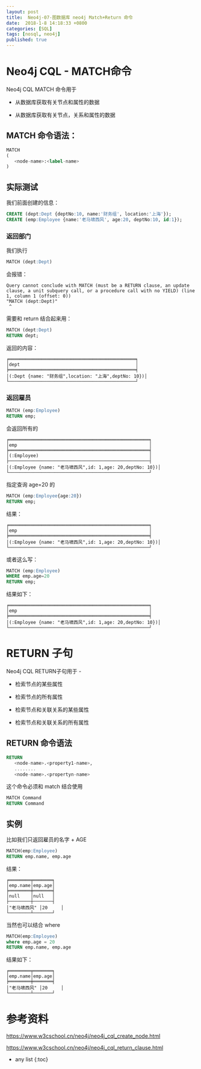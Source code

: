 ```yaml
---
layout: post
title:  Neo4j-07-图数据库 neo4j Match+Return 命令
date:  2018-1-8 14:18:33 +0800
categories: [SQL]
tags: [nosql, neo4j]
published: true
---
```


# Neo4j CQL - MATCH命令

Neo4j CQL MATCH 命令用于

- 从数据库获取有关节点和属性的数据

- 从数据库获取有关节点，关系和属性的数据

## MATCH 命令语法：

```sql
MATCH 
(
   <node-name>:<label-name>
)
```

## 实际测试

我们前面创建的信息：

```sql
CREATE (dept:Dept {deptNo:10, name:'财务组', location:'上海'}); 
CREATE (emp:Employee {name:'老马啸西风', age:20, deptNo:10, id:1}); 
```

### 返回部门

我们执行

```sql
MATCH (dept:Dept)
```

会报错：

```
Query cannot conclude with MATCH (must be a RETURN clause, an update clause, a unit subquery call, or a procedure call with no YIELD) (line 1, column 1 (offset: 0))
"MATCH (dept:Dept)"
 ^
```

需要和 return 结合起来用：

```sql
MATCH (dept:Dept)
RETURN dept;
```

返回的内容：

```
╒═══════════════════════════════════════════════╕
│dept                                           │
╞═══════════════════════════════════════════════╡
│(:Dept {name: "财务组",location: "上海",deptNo: 10})│
└───────────────────────────────────────────────┘
```

### 返回雇员

```sql
MATCH (emp:Employee) 
RETURN emp;
```

会返回所有的

```
╒════════════════════════════════════════════════════╕
│emp                                                 │
╞════════════════════════════════════════════════════╡
│(:Employee)                                         │
├────────────────────────────────────────────────────┤
│(:Employee {name: "老马啸西风",id: 1,age: 20,deptNo: 10})│
└────────────────────────────────────────────────────┘
```

指定查询 age=20 的

```sql
MATCH (emp:Employee{age:20}) 
RETURN emp;
```

结果：

```
╒════════════════════════════════════════════════════╕
│emp                                                 │
╞════════════════════════════════════════════════════╡
│(:Employee {name: "老马啸西风",id: 1,age: 20,deptNo: 10})│
└────────────────────────────────────────────────────┘
```

或者这么写：

```sql
MATCH (emp:Employee)
WHERE emp.age=20 
RETURN emp;
```

结果如下：

```
╒════════════════════════════════════════════════════╕
│emp                                                 │
╞════════════════════════════════════════════════════╡
│(:Employee {name: "老马啸西风",id: 1,age: 20,deptNo: 10})│
└────────────────────────────────────────────────────┘
```

# RETURN 子句

Neo4j CQL RETURN子句用于 -

- 检索节点的某些属性

- 检索节点的所有属性

- 检索节点和关联关系的某些属性

- 检索节点和关联关系的所有属性

## RETURN 命令语法

```sql
RETURN 
   <node-name>.<property1-name>,
   ........
   <node-name>.<propertyn-name>
```

这个命令必须和 match 结合使用

```SQL
MATCH Command
RETURN Command
```


## 实例

比如我们只返回雇员的名字 + AGE

```sql
MATCH(emp:Employee)
RETURN emp.name, emp.age
```

结果：

```
╒════════╤═══════╕
│emp.name│emp.age│
╞════════╪═══════╡
│null    │null   │
├────────┼───────┤
│"老马啸西风" │20     │
└────────┴───────┘
```

当然也可以结合 where

```sql
MATCH(emp:Employee)
where emp.age = 20
RETURN emp.name, emp.age
```

结果如下：

```
╒════════╤═══════╕
│emp.name│emp.age│
╞════════╪═══════╡
│"老马啸西风" │20     │
└────────┴───────┘
```

# 参考资料

https://www.w3cschool.cn/neo4j/neo4j_cql_create_node.html

https://www.w3cschool.cn/neo4j/neo4j_cql_return_clause.html

* any list
{:toc}

